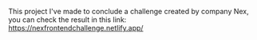 This project I've made to conclude a challenge created by company Nex, you can check the result in this link: https://nexfrontendchallenge.netlify.app/
